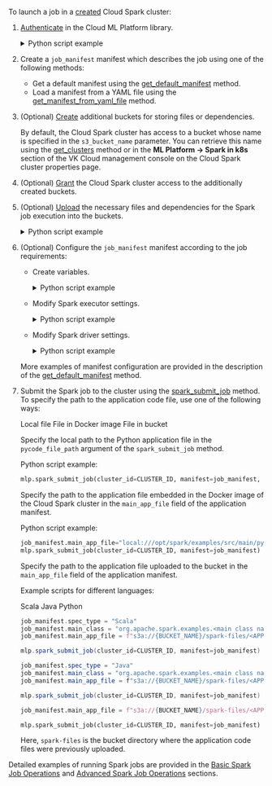 To launch a job in a [created](/en/ml/spark-to-k8s/instructions/create) Cloud Spark cluster:

1. [Authenticate](/ru/ml/spark-to-k8s/ml-platform-library/authz "change-lang") in the Cloud ML Platform library.

    <details>
    <summary>Python script example</summary>

    ```python
    from mlplatform_client import MLPlatform

    REFRESH_TOKEN = '<ACCESS_TOKEN_VALUE>'
    mlp = MLPlatform(REFRESH_TOKEN)
    ```

    </details>

1. Create a `job_manifest` manifest which describes the job using one of the following methods:

    - Get a default manifest using the [get_default_manifest](/ru/ml/spark-to-k8s/ml-platform-library/library-reference/spark-jobs#get_default_manifest "change-lang") method.
    - Load a manifest from a YAML file using the [get_manifest_from_yaml_file](/ru/ml/spark-to-k8s/ml-platform-library/library-reference/spark-jobs#get_manifest_from_yaml_file "change-lang") method.

1. (Optional) [Create](/en/storage/s3/instructions/buckets/create-bucket) additional buckets for storing files or dependencies.

    <info>

    By default, the Cloud Spark cluster has access to a bucket whose name is specified in the `s3_bucket_name` parameter. You can retrieve this name using the [get_clusters](/ru/ml/spark-to-k8s/ml-platform-library/library-reference/clusters#get_clusters "change-lang") method or in the **ML Platform → Spark in k8s** section of the VK Cloud management console on the Cloud Spark cluster properties page.

    </info>

1. (Optional) [Grant](/ru/ml/spark-to-k8s/instructions/buckets "change-lang") the Cloud Spark cluster access to the additionally created buckets.
1. (Optional) [Upload](/en/storage/s3/instructions/objects/upload-object) the necessary files and dependencies for the Spark job execution into the buckets.

    <details>
    <summary>Python script example</summary>

    ```python
    job_manifest.set_jars([f"s3a://<BUCKET_NAME>/spark-files/test.jar"])
    job_manifest.set_files([f"s3a://<BUCKET_NAME>/datasets/dataset.csv"])
    job_manifest.add_pyfiles([f"s3a://<BUCKET_NAME>/spark-files/python_file.py"])
    ```

    </details>

1. (Optional) Configure the `job_manifest` manifest according to the job requirements:

    - Create variables.

      <details>
      <summary>Python script example</summary>

      ```python
      # Get a list of Cloud Spark clusters
      clusters = mlp.get_clusters()

      # Set values for frequently used variables
      CLUSTER_ID = clusters[0].id
      BUCKET_NAME = clusters[0].s3_bucket_name
      JOB_NAME = "sample-spark-job"
        
      # Set environment variables for the Spark driver
      job_manifest.add_driver_env(
          [{"name": "S3_INPUT_PATH", "value": f"s3a://{BUCKET_NAME}/input"},
           {"name": "S3_OUTPUT_PATH", "value": f"s3a://{BUCKET_NAME}/output"}])

      # Set environment variables for the Spark executor
      job_manifest.add_executor_env(
          [{"name": "S3_INPUT_PATH", "value": f"s3a://{BUCKET_NAME}/input"},
           {"name": "S3_OUTPUT_PATH", "value": f"s3a://{BUCKET_NAME}/output"}])

      ```

      </details>

    - Modify Spark executor settings.

      <details>
      <summary>Python script example</summary>

      ```python
      job_manifest.set_executor_settings(
        {"instances": 2, "cores": 2, "memory": "1024m"})
      ```

      </details>

    - Modify Spark driver settings.

      <details>
      <summary>Python script example</summary>

      ```python
      job_manifest.set_driver_settings(
        {"coreLimit": "100m", "cores": 2, "memory": "1024m"})
      ```

      </details>

    More examples of manifest configuration are provided in the description of the [get_default_manifest](/ru/ml/spark-to-k8s/ml-platform-library/library-reference/spark-jobs#get_default_manifest_additional_info "change-lang") method.

1. Submit the Spark job to the cluster using the [spark_submit_job](/ru/ml/spark-to-k8s/ml-platform-library/library-reference/spark-jobs/#spark_submit_job "change-lang") method. To specify the path to the application code file, use one of the following ways:

    <tabs>
    <tablist>
    <tab>Local file</tab>
    <tab>File in Docker image</tab>
    <tab>File in bucket</tab>
    </tablist>
    <tabpanel>

    Specify the local path to the Python application file in the `pycode_file_path` argument of the `spark_submit_job` method.

    Python script example:

    ```python
    mlp.spark_submit_job(cluster_id=CLUSTER_ID, manifest=job_manifest, pycode_file_path="<APPLICATION_NAME>.py")
    ```

    </tabpanel>
    <tabpanel>

    Specify the path to the application file embedded in the Docker image of the Cloud Spark cluster in the `main_app_file` field of the application manifest.

    Python script example:

    ```python
    job_manifest.main_app_file="local:///opt/spark/examples/src/main/python/<APPLICATION_NAME>.py"
    mlp.spark_submit_job(cluster_id=CLUSTER_ID, manifest=job_manifest)
    ```

    </tabpanel>
    <tabpanel>

    Specify the path to the application file uploaded to the bucket in the `main_app_file` field of the application manifest.

    Example scripts for different languages:

    <tabs>
    <tablist>
    <tab>Scala</tab>
    <tab>Java</tab>
    <tab>Python</tab>
    </tablist>
    <tabpanel>

    ```scala
    job_manifest.spec_type = "Scala"
    job_manifest.main_class = "org.apache.spark.examples.<main class name>"
    job_manifest.main_app_file = f"s3a://{BUCKET_NAME}/spark-files/<APPLICATION_NAME>.jar"

    mlp.spark_submit_job(cluster_id=CLUSTER_ID, manifest=job_manifest)
    ```

    </tabpanel>
    <tabpanel>

    ```java
    job_manifest.spec_type = "Java"
    job_manifest.main_class = "org.apache.spark.examples.<main class name>"
    job_manifest.main_app_file = f"s3a://{BUCKET_NAME}/spark-files/<APPLICATION_NAME>.java"

    mlp.spark_submit_job(cluster_id=CLUSTER_ID, manifest=job_manifest)
    ```

    </tabpanel>
    <tabpanel>

    ```python
    job_manifest.main_app_file = f"s3a://{BUCKET_NAME}/spark-files/<APPLICATION_NAME>.py"

    mlp.spark_submit_job(cluster_id=CLUSTER_ID, manifest=job_manifest)
    ```

    </tabpanel>
    </tabs>

    Here, `spark-files` is the bucket directory where the application code files were previously uploaded.

    </tabpanel>
    </tabs>

<info>

Detailed examples of running Spark jobs are provided in the [Basic Spark Job Operations](../../how-to-guides/submit-basic-job-pi) and [Advanced Spark Job Operations](../../how-to-guides/submit-advanced-job-clickhouse) sections.

</info>
